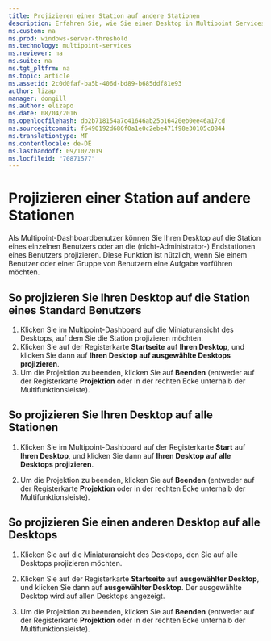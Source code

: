 ```yaml
---
title: Projizieren einer Station auf andere Stationen
description: Erfahren Sie, wie Sie einen Desktop in Multipoint Services von einem System in einen anderen freigeben.
ms.custom: na
ms.prod: windows-server-threshold
ms.technology: multipoint-services
ms.reviewer: na
ms.suite: na
ms.tgt_pltfrm: na
ms.topic: article
ms.assetid: 2c0d0faf-ba5b-406d-bd89-b685ddf81e93
author: lizap
manager: dongill
ms.author: elizapo
ms.date: 08/04/2016
ms.openlocfilehash: db2b718154a7c41646ab25b16420eb0ee46a17cd
ms.sourcegitcommit: f6490192d686f0a1e0c2ebe471f98e30105c0844
ms.translationtype: MT
ms.contentlocale: de-DE
ms.lasthandoff: 09/10/2019
ms.locfileid: "70871577"
---
```

# <a name="project-a-station-to-other-stations"></a>Projizieren einer Station auf andere Stationen
Als Multipoint-Dashboardbenutzer können Sie Ihren Desktop auf die Station eines einzelnen Benutzers oder an die (nicht-Administrator-) Endstationen eines Benutzers projizieren. Diese Funktion ist nützlich, wenn Sie einem Benutzer oder einer Gruppe von Benutzern eine Aufgabe vorführen möchten.  
  
## <a name="to-project-your-desktop-to-a-standard-users-station"></a>So projizieren Sie Ihren Desktop auf die Station eines Standard Benutzers  
  
1.  Klicken Sie im Multipoint-Dashboard auf die Miniaturansicht des Desktops, auf dem Sie die Station projizieren möchten.  
2.  Klicken Sie auf der Registerkarte **Startseite** auf **Ihren Desktop**, und klicken Sie dann auf **Ihren Desktop auf ausgewählte Desktops projizieren**.  
3.  Um die Projektion zu beenden, klicken Sie auf **Beenden** (entweder auf der Registerkarte **Projektion** oder in der rechten Ecke unterhalb der Multifunktionsleiste).  
  
## <a name="to-project-your-desktop-to-all-stations"></a>So projizieren Sie Ihren Desktop auf alle Stationen  
  
1.  Klicken Sie im Multipoint-Dashboard auf der Registerkarte **Start** auf **Ihren Desktop**, und klicken Sie dann auf **Ihren Desktop auf alle Desktops projizieren**.  
  
2.  Um die Projektion zu beenden, klicken Sie auf **Beenden** (entweder auf der Registerkarte **Projektion** oder in der rechten Ecke unterhalb der Multifunktionsleiste).  
  
## <a name="to-project-a-different-desktop-to-all-desktops"></a>So projizieren Sie einen anderen Desktop auf alle Desktops  
  
1.  Klicken Sie auf die Miniaturansicht des Desktops, den Sie auf alle Desktops projizieren möchten.  
  
2.  Klicken Sie auf der Registerkarte **Startseite** auf **ausgewählter Desktop**, und klicken Sie dann auf **ausgewählter Desktop**. Der ausgewählte Desktop wird auf allen Desktops angezeigt.  
  
3.  Um die Projektion zu beenden, klicken Sie auf **Beenden** (entweder auf der Registerkarte **Projektion** oder in der rechten Ecke unterhalb der Multifunktionsleiste).  